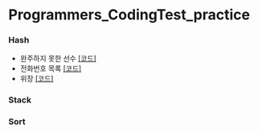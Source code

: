# Programmers_CodingTest_practice

### Hash
- 완주하지 못한 선수 [[코드]](https://github.com/merry-hyelyn/Programmers_CodingTest_practice/blob/master/Hash/hash_1.py)
- 전화번호 목록 [[코드]](https://github.com/merry-hyelyn/Programmers_CodingTest_practice/blob/master/Hash/hash_2.py)
- 위장 [[코드]](https://github.com/merry-hyelyn/Programmers_CodingTest_practice/blob/master/Hash/hash_3.py)
### Stack

### Sort
